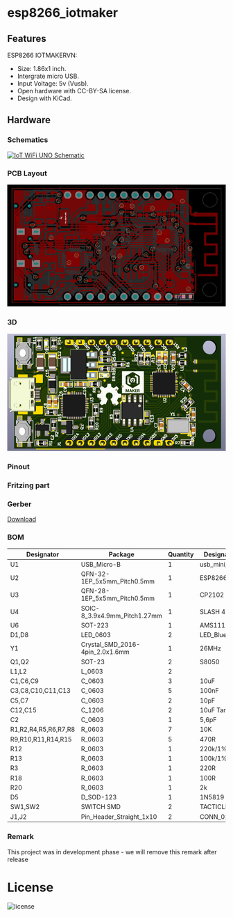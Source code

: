 # esp8266_iotmaker

## Features

ESP8266 IOTMAKERVN:
- Size: 1.86x1 inch.
- Intergrate micro USB.
- Input Voltage: 5v (Vusb).
- Open hardware with CC-BY-SA license.
- Design with KiCad.

## Hardware

### Schematics

[![IoT WiFi UNO Schematic](assets/esp8266_schematic.png)](assets/esp8266_schematic.svg)


### PCB Layout

[![IoT WiFi UNO PCB](assets/esp8266_layout.png)](assets/esp8266-iotmaker-brd.svg)

### 3D

[![IoT WiFi UNO 3D](assets/esp8266_3dshape.png)](assets/esp8266-iotmaker.stl)

### Pinout 


### Fritzing part 


### Gerber

[Download](./assets/esp8266-1x1.86inch.zip)

### BOM 

| Designator | Package | Quantity | Designation  | Nơi bán  |
|-------------------------|--------------------------------|----------|--------------|--------------|
| U1                      | USB_Micro-B                    | 1        | usb_mini_b   |[thegioiic](http://thegioiic.com/products/microusb-fm-v2)|
| U2                      | QFN-32-1EP_5x5mm_Pitch0.5mm    | 1        | ESP8266ES    |    						       |
| U3                      | QFN-28-1EP_5x5mm_Pitch0.5mm    | 1        | CP2102       |[thegioiic](http://thegioiic.com/products/cp2102)        |
| U4                      | SOIC-8_3.9x4.9mm_Pitch1.27mm   | 1        | SLASH 4MB    |[banlinhkien](http://banlinhkien.vn/goods-5796-w25q32fv-sop8-ic-flash-32mbit.html) |
| U6                      | SOT-223                        | 1        | AMS1117/3V3  |[thegioiic](http://thegioiic.com/products/ams1117-3-3v)  |
| D1,D8                   | LED_0603                       | 2        | LED_Blue     |[thegioiic](http://thegioiic.com/products/bl-0603-led)   |
| Y1                      | Crystal_SMD_2016-4pin_2.0x1.6mm| 1        | 26MHz   |[thegioiic](http://thegioiic.com/products/26mhz-crystal-c5032)|
| Q1,Q2                   | SOT-23                         | 2        | S8050        |[banlinhkien](http://banlinhkien.vn/goods-4708-s8050-sot23-trans-npn-0-5a-40v-smd-j3y-.html)|
| L1,L2                   | L_0603                         | 2        |              |
| C1,C6,C9                | C_0603                         | 3        | 10uF      |[thegioiic](http://thegioiic.com/products/10uf-16v-0603-cap)|
| C3,C8,C10,C11,C13       | C_0603                         | 5        | 100nF    |[thegioiic](http://thegioiic.com/products/100nf-16v-0603-cap)|
| C5,C7                   | C_0603                         | 2        | 10pF     |[thegioiic](http://thegioiic.com/products/10pf-50v-0603-cap)|
| C12,C15                 | C_1206                         | 2        | 10uF Tant    |[lkbk](http://linhkienbachkhoa.com/san-pham/tu-tantalum-10uf-16v-1206-10-3ohm/)|
| C2                      | C_0603                         | 1        | 5,6pF        |[thegioiic](http://thegioiic.com/products/6-8pf-50v-0603-cap)|
| R1,R2,R4,R5,R6,R7,R8    | R_0603                         | 7        | 10K          |[thegioiic](http://thegioiic.com/products/10k-ohm-0603-1)|
| R9,R10,R11,R14,R15      | R_0603                         | 5        | 470R         |[thegioiic](http://thegioiic.com/products/470-ohm-0603-1)|
| R12                     | R_0603                         | 1        | 220k/1%     |[thegioiic](http://thegioiic.com/products/220k-ohm-0603-1)|
| R13                     | R_0603                         | 1        | 100k/1%     |[thegioiic](http://thegioiic.com/products/100k-ohm-0603-1)|
| R3                      | R_0603                         | 1        | 220R         |[thegioiic](http://thegioiic.com/products/220-ohm-0603-1)|
| R18                     | R_0603                         | 1        | 100R         |[thegioiic](http://thegioiic.com/products/100-ohm-0603-1)|
| R20                     | R_0603                         | 1        | 2k           |[thegioiic](http://thegioiic.com/products/2k-ohm-0603-1)|
| D5                      | D_SOD-123                      | 1        | 1N5819       |[banlinhkien](http://banlinhkien.vn/goods-5519-diode-s4-sod123-1n5819-sod123-.html)|
| SW1,SW2                 | SWITCH SMD                     | 2        | TACTICLE SW  |[thegioiic](http://thegioiic.com/products/ts-1189e)|
| J1,J2                   | Pin_Header_Straight_1x10       | 2        | CONN_01X10   |


### Remark

This project was in development phase - we will remove this remark after release

# License

![license](http://mirrors.creativecommons.org/presskit/buttons/88x31/png/by-sa.png)
